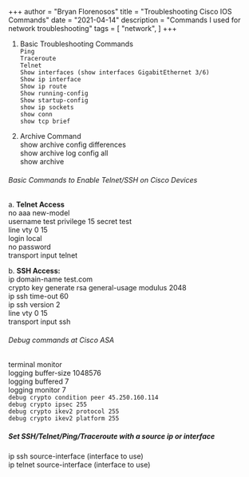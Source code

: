 +++
author = "Bryan Florenosos"
title = "Troubleshooting Cisco IOS Commands"
date = "2021-04-14"
description = "Commands I used for network troubleshooting"
tags = [
    "network",
]
+++

1. Basic Troubleshooting Commands  
`Ping`  
`Traceroute`  
`Telnet`  
`Show interfaces (show interfaces GigabitEthernet 3/6)`  
`Show ip interface`  
`Show ip route`  
`Show running-config`  
`Show startup-config`  
`show ip sockets`  
`show conn`  
`show tcp brief`  

2. Archive Command  
show archive config differences  
show archive log config all  
show archive  

###### Basic Commands to Enable Telnet/SSH on Cisco Devices
a. **Telnet Access**  
no aaa new-model  
username test privilege 15 secret test  
line vty 0 15  
login local  
no password  
transport input telnet  

b. **SSH Access:**  
ip domain-name test.com  
crypto key generate rsa general-usage modulus 2048  
ip ssh time-out 60  
ip ssh version 2  
line vty 0 15  
transport input ssh  

###### Debug commands at Cisco ASA  
terminal monitor  
logging buffer-size 1048576  
logging buffered 7  
logging monitor 7  
`debug crypto condition peer 45.250.160.114`  
`debug crypto ipsec 255`  
`debug crypto ikev2 protocol 255`  
`debug crypto ikev2 platform 255`  

##### Set SSH/Telnet/Ping/Traceroute with a source ip or interface  
ip ssh source-interface (interface to use)  
ip telnet source-interface (interface to use)  






